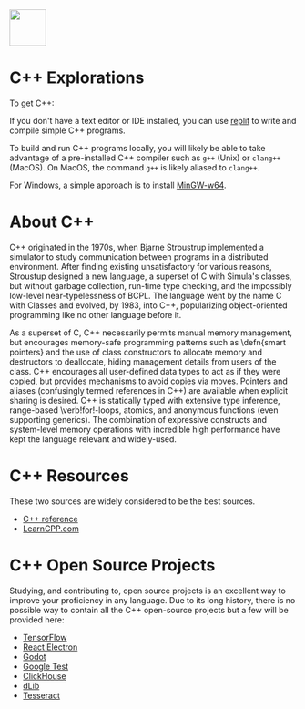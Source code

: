 <img src="https://raw.githubusercontent.com/rtoal/ple/master/docs/resources/cpp-logo-64.png" width="64" height="64">

# C++ Explorations

To get C++:

If you don't have a text editor or IDE installed, you can use <a href="https://replit.com/">replit</a> to write and compile simple C++ programs.

To build and run C++ programs locally, you will likely be able to take advantage of a pre-installed C++ compiler such as <code>g++</code> (Unix) or <code>clang++</code> (MacOS). On MacOS, the command <code>g++</code> is likely aliased to <code>clang++</code>.

For Windows, a simple approach is to install <a href="https://www.mingw-w64.org/">MinGW-w64</a>.

# About C++

C++ originated in the 1970s, when Bjarne Stroustrup implemented a simulator to study communication between programs in a distributed environment. After finding existing unsatisfactory for various reasons, Stroustup designed a new language, a superset of C with Simula's classes, but without garbage collection, run-time type checking, and the impossibly low-level near-typelessness of BCPL. The language went by the name C with Classes and evolved, by 1983, into C++, popularizing object-oriented programming like no other language before it.

As a superset of C, C++ necessarily permits manual memory management, but encourages memory-safe programming patterns such as \defn{smart pointers} and the use of class constructors to allocate memory and destructors to deallocate, hiding management details from users of the class. C++ encourages all user-defined data types to act as if they were copied, but provides mechanisms to avoid copies via moves. Pointers and aliases (confusingly termed references in C++) are available when explicit sharing is desired. C++ is statically typed with extensive type inference, range-based \verb!for!-loops, atomics, and anonymous functions (even supporting generics). The combination of expressive constructs and system-level memory operations with incredible high performance have kept the language relevant and widely-used.

# C++ Resources

These two sources are widely considered to be the best sources.

- [C++ reference](https://en.cppreference.com/w/)
- [LearnCPP.com](https://www.learncpp.com/)

# C++ Open Source Projects

Studying, and contributing to, open source projects is an excellent way to improve your proficiency in any language. Due to its long history, there is no possible way to contain all the C++ open-source projects but a few will be provided here:

- [TensorFlow](https://github.com/tensorflow/tensorflow)
- [React Electron](https://github.com/electron/electron)
- [Godot](https://github.com/godotengine/godot)
- [Google Test](https://github.com/google/googletest)
- [ClickHouse](https://github.com/ClickHouse/ClickHouse)
- [dLib](https://github.com/davisking/dlib)
- [Tesseract](https://github.com/tesseract-ocr/tesseract)
